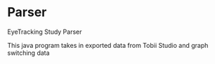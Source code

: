 # Parser
EyeTracking Study Parser

This java program takes in exported data from Tobii Studio and graph switching data 
